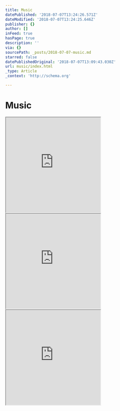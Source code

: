 ```yaml
---
title: Music
datePublished: '2018-07-07T13:24:26.571Z'
dateModified: '2018-07-07T13:24:25.646Z'
publisher: {}
author: []
inFeed: true
hasPage: true
description: ''
via: {}
sourcePath: _posts/2018-07-07-music.md
starred: false
datePublishedOriginal: '2018-07-07T13:09:43.030Z'
url: music/index.html
_type: Article
_context: 'http://schema.org'

---
```

# Music

<iframe src="https://the-grid.github.io/ed-userhtml/?g=eJxdkNFugzAMRX8FRYLHJsB4mZpW-xKUJW4TzWDkOEP7-wGttmlv9tW511c-pxu7Cao1BYlWtcbUqoqQ7lGs6o1RVfZMiGm-WzWTqg78nTgAPwSHSKtVrggt6L42A3urosiSX7VeT5nKHDxSCSdPk94ZYH0tjPaA6v5Na7ek_6Cw8x9Zvwxd35m2NY0nJLZ113vohm5o9ovjHmdvDjM0MQUYGdAJhKeUI63jFjbBLNkKl6dU8tb-d2VYKG_AH5OA-2E-Uy4Oj1ldzvrxscs332VwRQ" height="300" style=""></iframe>

<iframe src="https://the-grid.github.io/ed-userhtml/?g=eJxtkNFugzAMRX8FRYLHhsLow9R02pegLHGbSAYj2xna34_SatvD3uyrc32vfM5X9hNUa46anDm2bW2qBPmW1Jm-bU0lgQkxzzdnZjLVjn8QR-CH4BFpdcYXpQX912bg4ExSXeTV2vUgVOYYkEo8BJrsnQG2b4XR7VDdv1vrl_wfiFlU7OnYDcPppQmExK7u-gDd0A3NPXK8Y-7qUaBJOcLIgF4hPiVJtI7btQlmFadcnlKRrf7vyrDQlvTXpOB_mM8sxeM-m8vZPl52-Qa163FN" height="300" style=""></iframe>

<iframe src="https://the-grid.github.io/ed-userhtml/?g=eJxtkNFugzAMRX8FRYLHhsLY1Knp1C9BWeI2kQxGdjK0vy_QautD3-yrc32vfIwXtgMUc_QpGLWv61IVAeI1JKPaulaFOCbEOF6NGkkVG_5N7IHvgkWk2SibE01ofxcDO6NCSpN8aj3vhPLoHVL2O0eDXhlg_ZUZzQaV7VlrO8VXIEZJovdv7eGjO7xXjpDYlE3roOmarloz-5UzF4sCVYgeega0CfxDkkBzv5wbYExiEueHlGXp_78yTLREPZsS2D_mJ0q2uM3qdNT3n51uFJlxjA" height="300" style=""></iframe>
